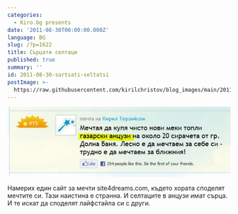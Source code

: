 ```yaml
---
categories:
  - Kiro.bg presents
date: '2011-08-30T00:00:00.000Z'
language: BG
slug: /?p=1622
title: Сърцати селтаци
published: true
summary: ''
id: 2011-08-30-sartsati-seltatsi
postImage: >-
  https://raw.githubusercontent.com/kirilchristov/blog_images/main/2011/08/gazarski.jpg
---
```


![](https://raw.githubusercontent.com/kirilchristov/blog_images/main/2011/08/gazarski.jpg)

 Намерих един сайт за мечти site4dreams.com, където хората споделят мечтите си. Тази наистина е странна. И селтаците в анцузи имат сърца. И те искат да споделят лайфстайла си с други.
